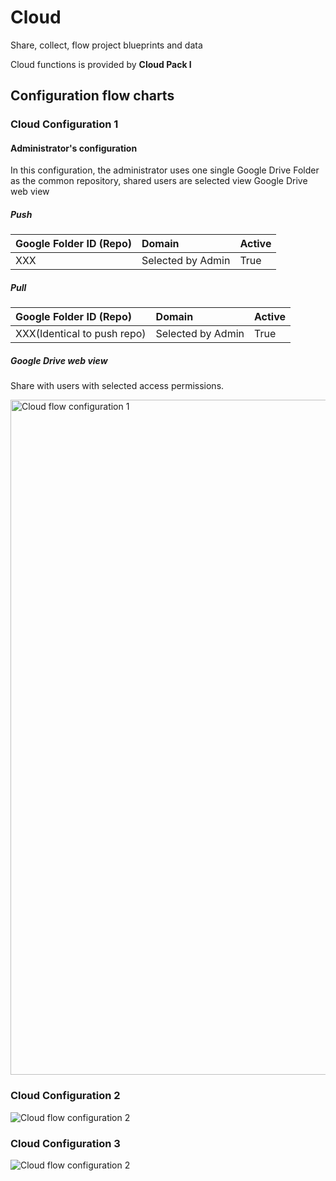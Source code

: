 # Cloud

<card-summary>Share, collect, flow project blueprints and data</card-summary>

Cloud functions is provided by <b>Cloud Pack I</b>

## Configuration flow charts

### Cloud Configuration 1

#### Administrator's configuration 
In this configuration, the administrator uses one single Google Drive Folder as the common repository, shared users are selected view Google Drive web view
##### Push

| Google Folder ID (Repo)     | Domain            | Active  |
|:----------------------------|:------------------|:--------|
| XXX                         | Selected by Admin | True    | 

##### Pull

| Google Folder ID (Repo)     | Domain            | Active  |
|:----------------------------|:------------------|:--------|
| XXX(Identical to push repo) | Selected by Admin | True    | 


##### Google Drive web view
Share with users with selected access permissions.


<img src="cloud_flow_1.gif" alt="Cloud flow configuration 1" width="1080"/>

### Cloud Configuration 2
<img src="cloud_flow_2.gif" alt="Cloud flow configuration 2"/>

### Cloud Configuration 3
<img src="cloud_flow_3.gif" alt="Cloud flow configuration 2"/>
